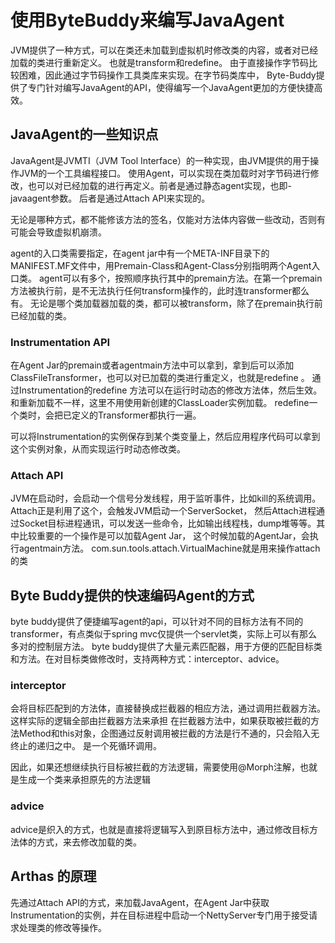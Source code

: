 # 使用ByteBuddy来编写JavaAgent

JVM提供了一种方式，可以在类还未加载到虚拟机时修改类的内容，或者对已经加载的类进行重新定义。
也就是transform和redefine。
由于直接操作字节码比较困难，因此通过字节码操作工具类库来实现。在字节码类库中，
Byte-Buddy提供了专门针对编写JavaAgent的API，使得编写一个JavaAgent更加的方便快捷高效。

## JavaAgent的一些知识点

JavaAgent是JVMTI（JVM Tool Interface）的一种实现，由JVM提供的用于操作JVM的一个工具编程接口。
使用Agent，可以实现在类加载时对字节码进行修改，也可以对已经加载的进行再定义。前者是通过静态agent实现，也即-javaagent参数。
后者是通过Attach API来实现的。

无论是哪种方式，都不能修该方法的签名，仅能对方法体内容做一些改动，否则有可能会导致虚拟机崩溃。

agent的入口类需要指定，在agent jar中有一个META-INF目录下的MANIFEST.MF文件中，用Premain-Class和Agent-Class分别指明两个Agent入口类。
agent可以有多个，按照顺序执行其中的premain方法。在第一个premain方法被执行前，是不无法执行任何transform操作的，此时连transformer都么有。
无论是哪个类加载器加载的类，都可以被transform，除了在premain执行前已经加载的类。

### Instrumentation API
在Agent Jar的premain或者agentmain方法中可以拿到，拿到后可以添加ClassFileTransformer，也可以对已加载的类进行重定义，也就是redefine
。
通过Instrumentation的redefine 方法可以在运行时动态的修改方法体，然后生效。和重新加载不一样，这里不用使用新创建的ClassLoader实例加载。
redefine一个类时，会把已定义的Transformer都执行一遍。

可以将Instrumentation的实例保存到某个类变量上，然后应用程序代码可以拿到这个实例对象，从而实现运行时动态修改类。

### Attach API
JVM在启动时，会启动一个信号分发线程，用于监听事件，比如kill的系统调用。Attach正是利用了这个，会触发JVM启动一个ServerSocket，
然后Attach进程通过Socket目标进程通讯，可以发送一些命令，比如输出线程栈，dump堆等等。其中比较重要的一个操作是可以加载Agent Jar，
这个时候加载的AgentJar，会执行agentmain方法。
com.sun.tools.attach.VirtualMachine就是用来操作attach的类


## Byte Buddy提供的快速编码Agent的方式

byte buddy提供了便捷编写agent的api，可以针对不同的目标方法有不同的transformer，有点类似于spring mvc仅提供一个servlet类，实际上可以有那么多对的控制层方法。
byte buddy提供了大量元素匹配器，用于方便的匹配目标类和方法。在对目标类做修改时，支持两种方式：interceptor、advice。


### interceptor 
会将目标匹配到的方法体，直接替换成拦截器的相应方法，通过调用拦截器方法。
这样实际的逻辑全部由拦截器方法来承担
在拦截器方法中，如果获取被拦截的方法Method和this对象，企图通过反射调用被拦截的方法是行不通的，只会陷入无终止的递归之中。
是一个死循环调用。

因此，如果还想继续执行目标被拦截的方法逻辑，需要使用@Morph注解，也就是生成一个类来承担原先的方法逻辑


### advice
advice是织入的方式，也就是直接将逻辑写入到原目标方法中，通过修改目标方法体的方式，来去修改加载的类。


## Arthas 的原理
先通过Attach API的方式，来加载JavaAgent，在Agent Jar中获取Instrumentation的实例，并在目标进程中启动一个NettyServer专门用于接受请求处理类的修改等操作。
